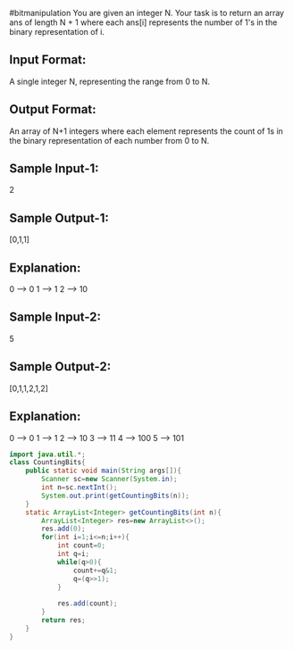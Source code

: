 #bitmanipulation 
You are given an integer N. Your task is to return an array ans of length N + 1 
where each ans[i] represents the number of 1's in the binary representation of i.

Input Format:
--------------
A single integer N, representing the range from 0 to N.

Output Format:
---------------
An array of N+1 integers where each element represents the count of 1s in the binary representation of each number from 0 to N.

Sample Input-1:
---------------
2

Sample Output-1:
----------------
[0,1,1]

Explanation:
------------
0 --> 0
1 --> 1
2 --> 10

Sample Input-2:
---------------
5

Sample Output-2:
--------------- 
[0,1,1,2,1,2]

Explanation:
------------
0 --> 0
1 --> 1
2 --> 10
3 --> 11
4 --> 100
5 --> 101

```java
import java.util.*;
class CountingBits{
    public static void main(String args[]){
        Scanner sc=new Scanner(System.in);
        int n=sc.nextInt();
        System.out.print(getCountingBits(n));
    }
    static ArrayList<Integer> getCountingBits(int n){
        ArrayList<Integer> res=new ArrayList<>();
        res.add(0);
        for(int i=1;i<=n;i++){
            int count=0;
            int q=i;
            while(q>0){
                count+=q&1;
                q=(q>>1);
            }
            
            res.add(count);
        }
        return res;
    }
}

```
